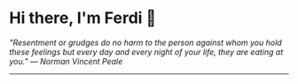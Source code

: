<h1>Hi there, I'm Ferdi 👋</h1>

<p><em>
  "Resentment or grudges do no harm to the person against whom you hold these feelings but every day and every night of your life, they are eating at you." — Norman Vincent Peale
</em></p>

---
